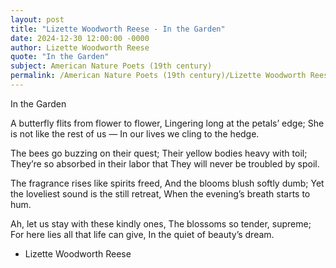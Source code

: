 ```yaml
---
layout: post
title: "Lizette Woodworth Reese - In the Garden"
date: 2024-12-30 12:00:00 -0000
author: Lizette Woodworth Reese
quote: "In the Garden"
subject: American Nature Poets (19th century)
permalink: /American Nature Poets (19th century)/Lizette Woodworth Reese/Lizette Woodworth Reese - In the Garden
---
```


In the Garden

A butterfly flits from flower to flower,
   Lingering long at the petals’ edge;
She is not like the rest of us —
   In our lives we cling to the hedge.

The bees go buzzing on their quest;
   Their yellow bodies heavy with toil;
They’re so absorbed in their labor that
   They will never be troubled by spoil.

The fragrance rises like spirits freed,
   And the blooms blush softly dumb;
Yet the loveliest sound is the still retreat,
   When the evening’s breath starts to hum.

Ah, let us stay with these kindly ones,
   The blossoms so tender, supreme;
For here lies all that life can give,
   In the quiet of beauty’s dream.

- Lizette Woodworth Reese
